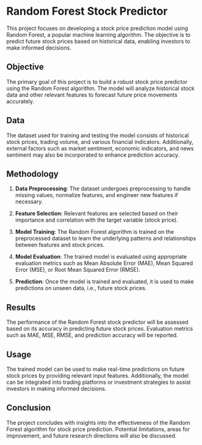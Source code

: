 ﻿# Random Forest Stock Predictor

This project focuses on developing a stock price prediction model using Random Forest, a popular machine learning algorithm. The objective is to predict future stock prices based on historical data, enabling investors to make informed decisions.

## Objective

The primary goal of this project is to build a robust stock price predictor using the Random Forest algorithm. The model will analyze historical stock data and other relevant features to forecast future price movements accurately.

## Data

The dataset used for training and testing the model consists of historical stock prices, trading volume, and various financial indicators. Additionally, external factors such as market sentiment, economic indicators, and news sentiment may also be incorporated to enhance prediction accuracy.

## Methodology

1. **Data Preprocessing**: The dataset undergoes preprocessing to handle missing values, normalize features, and engineer new features if necessary.

2. **Feature Selection**: Relevant features are selected based on their importance and correlation with the target variable (stock price).

3. **Model Training**: The Random Forest algorithm is trained on the preprocessed dataset to learn the underlying patterns and relationships between features and stock prices.

4. **Model Evaluation**: The trained model is evaluated using appropriate evaluation metrics such as Mean Absolute Error (MAE), Mean Squared Error (MSE), or Root Mean Squared Error (RMSE).

5. **Prediction**: Once the model is trained and evaluated, it is used to make predictions on unseen data, i.e., future stock prices.

## Results

The performance of the Random Forest stock predictor will be assessed based on its accuracy in predicting future stock prices. Evaluation metrics such as MAE, MSE, RMSE, and prediction accuracy will be reported.

## Usage

The trained model can be used to make real-time predictions on future stock prices by providing relevant input features. Additionally, the model can be integrated into trading platforms or investment strategies to assist investors in making informed decisions.

## Conclusion

The project concludes with insights into the effectiveness of the Random Forest algorithm for stock price prediction. Potential limitations, areas for improvement, and future research directions will also be discussed.

